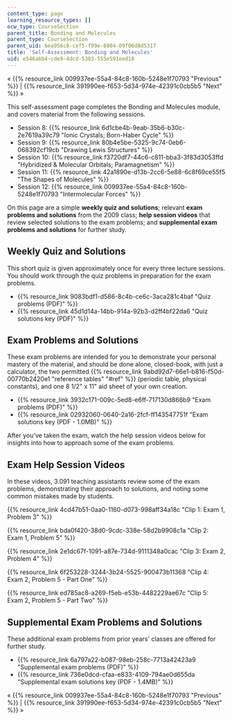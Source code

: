 ```yaml
---
content_type: page
learning_resource_types: []
ocw_type: CourseSection
parent_title: Bonding and Molecules
parent_type: CourseSection
parent_uid: 6ea956c8-cef5-f99e-6904-09f06d8d5317
title: 'Self-Assessment: Bonding and Molecules'
uid: e546abb4-cde9-4dcd-5383-555e591eed18
---
```


« {{% resource_link 009937ee-55a4-84c8-160b-5248e1f70793 "Previous" %}} | {{% resource_link 391990ee-f653-5d34-974e-42391c0cb5b5 "Next" %}} »

This self-assessment page completes the Bonding and Molecules module, and covers material from the following sessions.

*   Session 8: {{% resource_link 6d1cbe4b-9eab-35b6-b30c-2e7619a39c79 "Ionic Crystals; Born-Haber Cycle" %}}
*   Session 9: {{% resource_link 80b4e5be-5325-9c74-0eb6-068392cf19cb "Drawing Lewis Structures" %}}
*   Session 10: {{% resource_link f3720df7-44c6-c811-bba3-3f83d3053ffd "Hybridized & Molecular Orbitals; Paramagnetism" %}}
*   Session 11: {{% resource_link 42a1890e-d13b-2cc6-5e88-6c8f69ce55f5 "The Shapes of Molecules" %}}
*   Session 12: {{% resource_link 009937ee-55a4-84c8-160b-5248e1f70793 "Intermolecular Forces" %}}

On this page are a simple **weekly quiz and solutions**; relevant **exam problems and solutions** from the 2009 class; **help session videos** that review selected solutions to the exam problems; and **supplemental exam problems and solutions** for further study.

Weekly Quiz and Solutions
-------------------------

This short quiz is given approximately once for every three lecture sessions. You should work through the quiz problems in preparation for the exam problems.

*   {{% resource_link 9083bdf1-d586-8c4b-ce6c-3aca281c4baf "Quiz problems (PDF)" %}}
*   {{% resource_link 45d1d14a-14bb-914a-92b3-d2ff4bf22da6 "Quiz solutions key (PDF)" %}}

Exam Problems and Solutions
---------------------------

These exam problems are intended for you to demonstrate your personal mastery of the material, and should be done alone, closed-book, with just a calculator, the two permitted {{% resource_link 9abd92d7-66e1-b816-f50d-00770b2420e1 "reference tables" "#ref" %}} (periodic table, physical constants), and one 8 1/2" x 11" aid sheet of your own creation.

*   {{% resource_link 3932c171-009c-5ed8-e6ff-717130d866b9 "Exam problems (PDF)" %}}
*   {{% resource_link 02932060-0640-2a16-2fcf-ff143547751f "Exam solutions key (PDF - 1.0MB)" %}}

After you've taken the exam, watch the help session videos below for insights into how to approach some of the exam problems.

Exam Help Session Videos
------------------------

In these videos, 3.091 teaching assistants review some of the exam problems, demonstrating their approach to solutions, and noting some common mistakes made by students.

{{% resource_link 4cd47b51-0aa0-1160-d073-998aff34a18c "Clip 1: Exam 1, Problem 3" %}}

{{% resource_link bda0f420-38d0-9cdc-338e-58d2b9908c1a "Clip 2: Exam 1, Problem 5" %}}

{{% resource_link 2e1dc67f-1091-a87e-734d-9111348a0cac "Clip 3: Exam 2, Problem 4" %}}

{{% resource_link 6f253228-3244-3b24-5525-900473b11368 "Clip 4: Exam 2, Problem 5 - Part One" %}}

{{% resource_link ed785ac8-a269-f5eb-e53b-4482229ae67c "Clip 5: Exam 2, Problem 5 - Part Two" %}}

Supplemental Exam Problems and Solutions
----------------------------------------

These additional exam problems from prior years' classes are offered for further study.

*   {{% resource_link 6a797a22-b087-98eb-258c-7713a42423a9 "Supplemental exam problems (PDF)" %}}
*   {{% resource_link 736e0dcd-cfaa-e833-4109-794ae0d655da "Supplemental exam solutions key (PDF - 1.4MB)" %}}

« {{% resource_link 009937ee-55a4-84c8-160b-5248e1f70793 "Previous" %}} | {{% resource_link 391990ee-f653-5d34-974e-42391c0cb5b5 "Next" %}} »